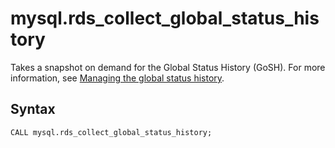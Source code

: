 # mysql\.rds\_collect\_global\_status\_history<a name="mysql_rds_collect_global_status_history"></a>

Takes a snapshot on demand for the Global Status History \(GoSH\)\. For more information, see [Managing the global status history](Appendix.MySQL.CommonDBATasks.md#Appendix.MySQL.CommonDBATasks.GoSH)\.

## Syntax<a name="rds_collect_global_status_history-syntax"></a>

```
CALL mysql.rds_collect_global_status_history;
```